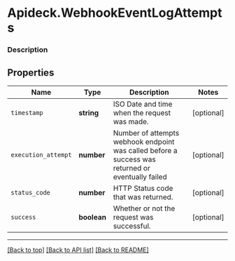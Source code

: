 # Apideck.WebhookEventLogAttempts

### Description

## Properties
Name | Type | Description | Notes
------------ | ------------- | ------------- | -------------
`timestamp` | **string** | ISO Date and time when the request was made. | [optional] 
`execution_attempt` | **number** | Number of attempts webhook endpoint was called before a success was returned or eventually failed | [optional] 
`status_code` | **number** | HTTP Status code that was returned. | [optional] 
`success` | **boolean** | Whether or not the request was successful. | [optional] 





---

[[Back to top]](#) [[Back to API list]](../../../../README.md#documentation-for-api-endpoints) [[Back to README]](../../../../README.md)


